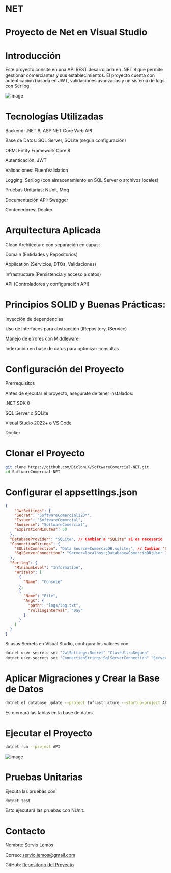 # NET
# Proyecto de Net en Visual Studio

# Introducción

Este proyecto consite en una API REST desarrollada en .NET 8 que permite gestionar comerciantes y sus establecimientos.
El proyecto cuenta con autenticación basada en JWT, validaciones avanzadas y un sistema de logs con Serilog.

![image](https://github.com/user-attachments/assets/4b505a75-77cc-4637-9d34-65c53eb78955)


# Tecnologías Utilizadas

Backend: .NET 8, ASP.NET Core Web API

Base de Datos: SQL Server, SQLite (según configuración)

ORM: Entity Framework Core 8

Autenticación: JWT

Validaciones: FluentValidation

Logging: Serilog (con almacenamiento en SQL Server o archivos locales)

Pruebas Unitarias: NUnit, Moq

Documentación API: Swagger

Contenedores: Docker

# Arquitectura Aplicada

Clean Architecture con separación en capas:

Domain (Entidades y Repositorios)

Application (Servicios, DTOs, Validaciones)

Infrastructure (Persistencia y acceso a datos)

API (Controladores y configuración API)

# Principios SOLID y Buenas Prácticas:

Inyección de dependencias

Uso de interfaces para abstracción (IRepository, IService)

Manejo de errores con Middleware

Indexación en base de datos para optimizar consultas

# Configuración del Proyecto

Prerrequisitos

Antes de ejecutar el proyecto, asegúrate de tener instalados:

.NET SDK 8

SQL Server o SQLite

Visual Studio 2022+ o VS Code

Docker

# Clonar el Proyecto
```sh
git clone https://github.com/DiclonuX/SoftwareComercial-NET.git
cd SoftwareComercial-NET
```
# Configurar el appsettings.json
```json
{
    "JwtSettings": {
    "Secret": "SoftwareComercial123*",
    "Issuer": "SoftwareComercial",
    "Audience": "SoftwareComercial",
    "ExpirationMinutes": 60
  },
  "DatabaseProvider": "SQLite", // Cambiar a "SQLite" si es necesario
  "ConnectionStrings": {
    "SQLiteConnection": "Data Source=ComercioDB.sqlite;", // Cambiar "ComercioDB" por el nombre de la base SQLite que quieres.
    "SqlServerConnection": "Server=localhost;Database=ComercioDB;User Id=sa;Password=TuPasswordSegura;" // Cambiar "ComercioDB" por el nombre de la base SQLServer que quieres.
  },
  "Serilog": {
    "MinimumLevel": "Information",
    "WriteTo": [
      {
        "Name": "Console"
      },
      {
        "Name": "File",
        "Args": {
          "path": "logs/log.txt", 
          "rollingInterval": "Day"
        }
      }
    ]
  }
}
```
Si usas Secrets en Visual Studio, configura los valores con:
```sh
dotnet user-secrets set "JwtSettings:Secret" "ClaveUltraSegura"
dotnet user-secrets set "ConnectionStrings:SqlServerConnection" "Server=localhost;Database=ComercioDB;User Id=sa;Password=TuPasswordSegura;"
```
# Aplicar Migraciones y Crear la Base de Datos
```sh
dotnet ef database update --project Infrastructure --startup-project API
```
Esto creará las tablas en la base de datos.

# Ejecutar el Proyecto
```sh
dotnet run --project API
```

![image](https://github.com/user-attachments/assets/186ed56a-5923-4a3d-8948-b12e6cb08225)


# Pruebas Unitarias

Ejecuta las pruebas con:
```sh
dotnet test
```
Esto ejecutará las pruebas con NUnit.

# Contacto

Nombre: Servio Lemos

Correo: servio.lemos@gmail.com

GitHub: [Repositorio del Proyecto](https://github.com/DiclonuX)
